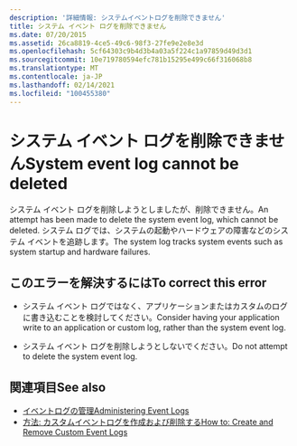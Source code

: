 ```yaml
---
description: '詳細情報: システムイベントログを削除できません'
title: システム イベント ログを削除できません
ms.date: 07/20/2015
ms.assetid: 26ca8819-4ce5-49c6-98f3-27fe9e2e8e3d
ms.openlocfilehash: 5cf64303c9b4d3b4a03a5f224c1a97859d49d3d1
ms.sourcegitcommit: 10e719780594efc781b15295e499c66f316068b8
ms.translationtype: MT
ms.contentlocale: ja-JP
ms.lasthandoff: 02/14/2021
ms.locfileid: "100455380"
---
```

# <a name="system-event-log-cannot-be-deleted"></a><span data-ttu-id="ede2c-103">システム イベント ログを削除できません</span><span class="sxs-lookup"><span data-stu-id="ede2c-103">System event log cannot be deleted</span></span>

<span data-ttu-id="ede2c-104">システム イベント ログを削除しようとしましたが、削除できません。</span><span class="sxs-lookup"><span data-stu-id="ede2c-104">An attempt has been made to delete the system event log, which cannot be deleted.</span></span> <span data-ttu-id="ede2c-105">システム ログでは、システムの起動やハードウェアの障害などのシステム イベントを追跡します。</span><span class="sxs-lookup"><span data-stu-id="ede2c-105">The system log tracks system events such as system startup and hardware failures.</span></span>  
  
## <a name="to-correct-this-error"></a><span data-ttu-id="ede2c-106">このエラーを解決するには</span><span class="sxs-lookup"><span data-stu-id="ede2c-106">To correct this error</span></span>  
  
- <span data-ttu-id="ede2c-107">システム イベント ログではなく、アプリケーションまたはカスタムのログに書き込むことを検討してください。</span><span class="sxs-lookup"><span data-stu-id="ede2c-107">Consider having your application write to an application or custom log, rather than the system event log.</span></span>  
  
- <span data-ttu-id="ede2c-108">システム イベント ログを削除しようとしないでください。</span><span class="sxs-lookup"><span data-stu-id="ede2c-108">Do not attempt to delete the system event log.</span></span>  
  
## <a name="see-also"></a><span data-ttu-id="ede2c-109">関連項目</span><span class="sxs-lookup"><span data-stu-id="ede2c-109">See also</span></span>

- <span data-ttu-id="ede2c-110">[イベントログの管理](/previous-versions/visualstudio/visual-studio-2008/4f69axw4(v=vs.90))</span><span class="sxs-lookup"><span data-stu-id="ede2c-110">[Administering Event Logs](/previous-versions/visualstudio/visual-studio-2008/4f69axw4(v=vs.90))</span></span>
- <span data-ttu-id="ede2c-111">[方法: カスタムイベントログを作成および削除する](/previous-versions/visualstudio/visual-studio-2008/49dwckkz(v=vs.90))</span><span class="sxs-lookup"><span data-stu-id="ede2c-111">[How to: Create and Remove Custom Event Logs](/previous-versions/visualstudio/visual-studio-2008/49dwckkz(v=vs.90))</span></span>

